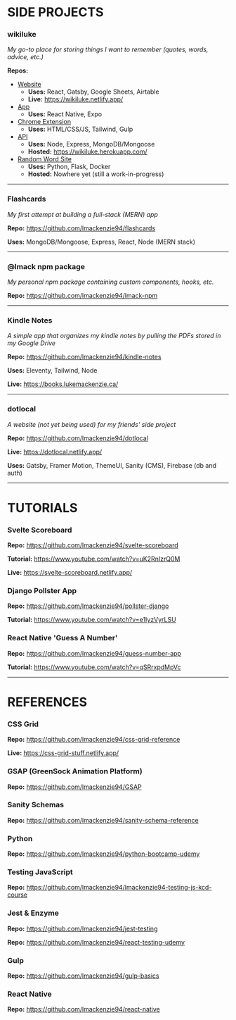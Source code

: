 # SIDE PROJECTS

### wikiluke
*My go-to place for storing things I want to remember (quotes, words, advice, etc.)*

**Repos:**
- [Website](https://github.com/lmackenzie94/wikiluke-web)
  - **Uses:** React, Gatsby, Google Sheets, Airtable
  - **Live:** https://wikiluke.netlify.app/
- [App](https://github.com/lmackenzie94/wikiluke-app)
  - **Uses:** React Native, Expo
- [Chrome Extension](https://github.com/lmackenzie94/wikiluke-chrome-ext)
  - **Uses:** HTML/CSS/JS, Tailwind, Gulp
- [API](https://github.com/lmackenzie94/wikiluke-api)
  - **Uses:** Node, Express, MongoDB/Mongoose
  - **Hosted:** https://wikiluke.herokuapp.com/
- [Random Word Site](https://github.com/lmackenzie94/wikiluke-random-word-py)
  - **Uses:** Python, Flask, Docker
  - **Hosted:** Nowhere yet (still a work-in-progress)

<hr>

### Flashcards
*My first attempt at building a full-stack (MERN) app*

**Repo:** https://github.com/lmackenzie94/flashcards

**Uses:** MongoDB/Mongoose, Express, React, Node (MERN stack)

<hr>

### @lmack npm package
*My personal npm package containing custom components, hooks, etc.*

**Repo:** https://github.com/lmackenzie94/lmack-npm

<hr>

### Kindle Notes
*A simple app that organizes my kindle notes by pulling the PDFs stored in my Google Drive*

**Repo:** https://github.com/lmackenzie94/kindle-notes

**Uses:** Eleventy, Tailwind, Node

**Live:** https://books.lukemackenzie.ca/

<hr>

### dotlocal
*A website (not yet being used) for my friends' side project*

**Repo:** https://github.com/lmackenzie94/dotlocal

**Live:** https://dotlocal.netlify.app/

**Uses:** Gatsby, Framer Motion, ThemeUI, Sanity (CMS), Firebase (db and auth)

<hr>

# TUTORIALS

### Svelte Scoreboard

**Repo:** https://github.com/lmackenzie94/svelte-scoreboard

**Tutorial:** https://www.youtube.com/watch?v=uK2RnIzrQ0M

**Live:** https://svelte-scoreboard.netlify.app/

### Django Pollster App

**Repo:** https://github.com/lmackenzie94/pollster-django

**Tutorial:** https://www.youtube.com/watch?v=e1IyzVyrLSU

### React Native 'Guess A Number'

**Repo:** https://github.com/lmackenzie94/guess-number-app

**Tutorial:** https://www.youtube.com/watch?v=qSRrxpdMpVc

<hr>

# REFERENCES

### CSS Grid

**Repo:** https://github.com/lmackenzie94/css-grid-reference

**Live:** https://css-grid-stuff.netlify.app/

### GSAP (GreenSock Animation Platform)

**Repo:** https://github.com/lmackenzie94/GSAP

### Sanity Schemas

**Repo:** https://github.com/lmackenzie94/sanity-schema-reference

### Python

**Repo:** https://github.com/lmackenzie94/python-bootcamp-udemy

### Testing JavaScript

**Repo:** https://github.com/lmackenzie94/lmackenzie94-testing-js-kcd-course

### Jest & Enzyme

**Repo:** https://github.com/lmackenzie94/jest-testing

**Repo:** https://github.com/lmackenzie94/react-testing-udemy

### Gulp

**Repo:** https://github.com/lmackenzie94/gulp-basics

### React Native

**Repo:** https://github.com/lmackenzie94/react-native
